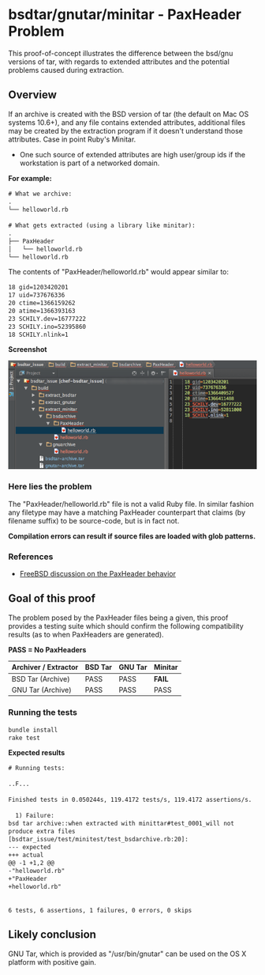 # bsdtar/gnutar/minitar - PaxHeader Problem

This proof-of-concept illustrates the difference between the bsd/gnu versions of tar, with regards to extended attributes and the potential problems caused during extraction.

## Overview

If an archive is created with the BSD version of tar (the default on Mac OS systems 10.6+), and any file contains extended attributes, additional files may be created by the extraction program if it doesn't understand those attributes. Case in point Ruby's Minitar.

- One such source of extended attributes are high user/group ids if the workstation is part of a networked domain.

**For example:**

	# What we archive:
	.
	└── helloworld.rb
	
	# What gets extracted (using a library like minitar):
	.
	├── PaxHeader
	│   └── helloworld.rb
	└── helloworld.rb
	
The contents of "PaxHeader/helloworld.rb" would appear similar to:

	18 gid=1203420201
	17 uid=737676336
	20 ctime=1366159262
	20 atime=1366393163
	23 SCHILY.dev=16777222
	23 SCHILY.ino=52395860
	18 SCHILY.nlink=1
	
**Screenshot**

![PaxHeader Screenshot](res/screenshot.png)


### Here lies the problem

The "PaxHeader/helloworld.rb" file is not a valid Ruby file. In similar fashion any filetype may have a matching PaxHeader counterpart that claims (by filename suffix) to be source-code, but is in fact not. 

**Compilation errors can result if source files are loaded with glob patterns.**

### References

* [FreeBSD discussion on the PaxHeader behavior](http://lists.freebsd.org/pipermail/freebsd-current/2004-August/034946.html)


## Goal of this proof

The problem posed by the PaxHeader files being a given, this proof provides a testing suite which should confirm the following compatibility results (as to when PaxHeaders are generated).

**PASS = No PaxHeaders**


Archiver / Extractor | BSD Tar | GNU Tar | Minitar
--- | --- | --- | ---
BSD Tar (Archive) | PASS | PASS | **FAIL**
GNU Tar (Archive) | PASS | PASS | PASS

### Running the tests

	bundle install
	rake test
  
**Expected results**


	# Running tests:

	..F...
	
	Finished tests in 0.050244s, 119.4172 tests/s, 119.4172 assertions/s.
	
	  1) Failure:
	bsd tar archive::when extracted with minittar#test_0001_will not produce extra files [bsdtar_issue/test/minitest/test_bsdarchive.rb:20]:
	--- expected
	+++ actual
	@@ -1 +1,2 @@
	-"helloworld.rb"
	+"PaxHeader
	+helloworld.rb"
	
	
	6 tests, 6 assertions, 1 failures, 0 errors, 0 skips


## Likely conclusion

GNU Tar, which is provided as "/usr/bin/gnutar" can be used on the OS X platform with positive gain.
